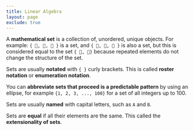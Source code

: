 ```yaml
---
title: Linear Algebra
layout: page
exclude: true
---
```


A **mathematical set** is a collection of, unordered, unique objects. For example:
`{ 🍋, 🍊, 🍈 }` is a set,
and `{ 🍋, 🍊, 🍊 }` is also a set, 
but this is considered equal to the set `{ 🍋, 🍊}`
because repeated elements do not change the structure of the set.

Sets are usually **notated** with `{ }` curly brackets. This is called **roster notation** or **enumeration notation**.

You can **abbreviate sets that proceed is a predictable pattern** by using an ellipse, for example `{1, 2, 3, ..., 100}` for a set of all integers up to 100.

Sets are usually **named** with capital letters, such as `A` and `B`. 

Sets are **equal** if all their elements are the same. This called the **extensionality of sets**.
<!--stackedit_data:
eyJoaXN0b3J5IjpbLTYxNjIzMzExMV19
-->